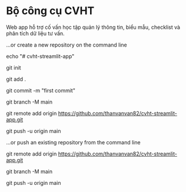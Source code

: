 # Bộ công cụ CVHT

Web app hỗ trợ cố vấn học tập quản lý thông tin, biểu mẫu, checklist và phân tích dữ liệu tư vấn.

…or create a new repository on the command line

echo "# cvht-streamlit-app"

git init

git add .

git commit -m "first commit"

git branch -M main

git remote add origin https://github.com/thanvanvan82/cvht-streamlit-app.git

git push -u origin main

…or push an existing repository from the command line

git remote add origin https://github.com/thanvanvan82/cvht-streamlit-app.git

git branch -M main

git push -u origin main
